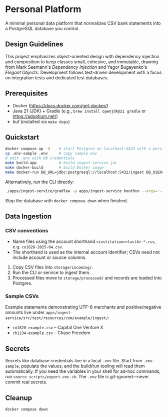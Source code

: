 # Personal Platform

A minimal personal data platform that normalizes CSV bank statements into a PostgreSQL database you control.

## Design Guidelines

This project emphasizes object-oriented design with dependency injection and composition to keep classes small, cohesive, and immutable, drawing from Mark Seemann's *Dependency Injection* and Yegor Bugayenko's *Elegant Objects*. Development follows test-driven development with a focus on integration tests and dedicated test databases.

## Prerequisites
- Docker (https://docs.docker.com/get-docker/)
- Java 21 (JDK) + Gradle (e.g., `brew install openjdk@21 gradle` or https://adoptium.net/)
- buf (installed via `make deps`)

## Quickstart

```bash
docker compose up -d    # start Postgres on localhost:5432 with a persistent volume
cp .env-sample .env     # copy sample env
# edit .env with DB credentials
make build-app          # build ingest-service jar
make docker-build       # build Docker image
make docker-run DB_URL=jdbc:postgresql://localhost:5432/ingest DB_USER=ingest DB_PASSWORD=ingest
```

Alternatively, run the CLI directly:

```bash
./apps/ingest-service/gradlew -p apps/ingest-service bootRun --args='--mode=scan --input=storage/incoming'
```

Stop the database with `docker compose down` when finished.

## Data Ingestion

### CSV conventions

- Name files using the account shorthand `<institution><last4>-*.csv`, e.g. `co1828-2025-04.csv`.
- The shorthand is used as the internal account identifier; CSVs need not include account or source columns.

1. Copy CSV files into `storage/incoming/`.
2. Run the CLI or service to ingest them.
3. Processed files move to `storage/processed/` and records are loaded into Postgres.

### Sample CSVs

Example statements demonstrating UTF-8 merchants and positive/negative amounts live under `apps/ingest-service/src/test/resources/com/example/ingest/`:

- `co1828-example.csv` – Capital One Venture X
- `ch1234-example.csv` – Chase Freedom

## Secrets

Secrets like database credentials live in a local `.env` file. Start from `.env-sample`, populate the values, and the build/run tooling will read them automatically. If you need the variables in your shell for ad-hoc commands, run `source scripts/export-env.sh`. The `.env` file is git-ignored—never commit real secrets.

## Cleanup

```bash
docker compose down
```

